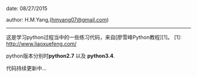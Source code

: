 date: 08/27/2015

author: H.M.Yang,(hmyang07@gmail.com)

---

这是学习python过程当中的一些练习代码，来自[廖雪峰Python教程][1]。
[1]: http://www.liaoxuefeng.com/

python版本分别时**python2.7** 以及 **python3.4**.

代码持续更新中...





